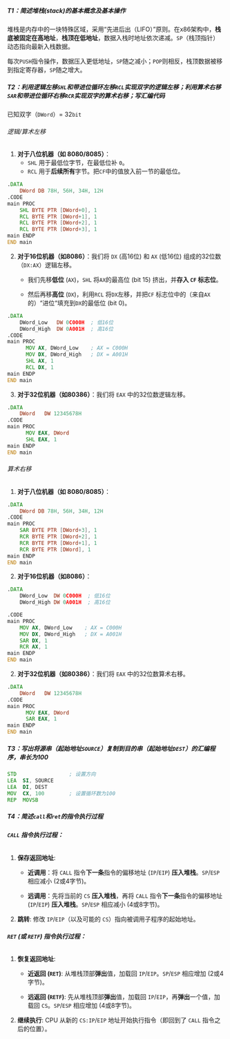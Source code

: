 ##### T1：简述堆栈(stack)的基本概念及基本操作

堆栈是内存中的一块特殊区域，采用“先进后出（LIFO）”原则。在x86架构中，**栈底被固定在高地址**，**栈顶在低地址**，数据入栈时地址依次递减。`SP`（栈顶指针）动态指向最新入栈数据。

每次`PUSH`指令操作，数据压入更低地址，`SP`随之减小；`POP`则相反，栈顶数据被移到指定寄存器，`SP`随之增大。

##### T2：利用逻辑左移`SHL`和带进位循环左移`RCL`实现双字的逻辑左移；利用算术右移`SAR`和带进位循环右移`RCR`实现双字的算术右移；写汇编代码

已知双字（`DWord`）= ​32`bit`

###### 逻辑/算术左移

1. **对于八位机器（如 8080/8085）**：
	- `SHL` 用于最低位字节，在最低位补 `0`。
	- `RCL` 用于**后续所有**字节。把`CF`中的值放入前一节的最低位。

```asm
.DATA
    DWord DB 78H, 56H, 34H, 12H
.CODE
main PROC
    SHL BYTE PTR [DWord+0], 1   
    RCL BYTE PTR [DWord+1], 1
    RCL BYTE PTR [DWord+2], 1
    RCL BYTE PTR [DWord+3], 1
main ENDP
END main
```

2. **对于16位机器（如8086）**：我们将 `DX` (高16位) 和 `AX` (低16位) 组成的32位数（`DX:AX`）逻辑左移。
	
	- 我们先移**低位** (`AX`)，`SHL` 将`AX`的最高位 (bit 15) 挤出，并**存入 `CF` 标志位**。
	
	- 然后再移**高位** (`DX`)，利用`RCL` 将`DX`左移，并把`CF` 标志位中的（来自`AX`的）“进位“填充到`DX`的最低位 (bit 0)。

```asm
.DATA
    DWord_Low   DW 0C000H  ; 低16位
    DWord_High  DW 0A001H  ; 高16位
.CODE
main PROC
	  MOV AX, DWord_Low    ; AX = C000H
	  MOV DX, DWord_High   ; DX = A001H
	  SHL AX, 1            
	  RCL DX, 1            
main ENDP
END main
```

3. **对于32位机器（如80386）**：我们将 `EAX` 中的32位数逻辑左移。

```asm
.DATA
    DWord   DW 12345678H
.CODE
main PROC
	  MOV EAX, DWord
	  SHL EAX, 1                      
main ENDP
END main
```

###### 算术右移

1. **对于八位机器（如 8080/8085）**：
```asm
.DATA
    DWord DB 78H, 56H, 34H, 12H
.CODE
main PROC
    SAR BYTE PTR [DWord+3], 1
    RCR BYTE PTR [DWord+2], 1
    RCR BYTE PTR [DWord+1], 1
    RCR BYTE PTR [DWord], 1
main ENDP
END main
```

2. **对于16位机器（如8086）**：
```asm
.DATA
    DWord_Low  DW 0C000H  ; 低16位
    DWord_High DW 0A001H  ; 高16位

.CODE
main PROC
	MOV AX, DWord_Low    ; AX = C000H
	MOV DX, DWord_High   ; DX = A001H
    SAR DX, 1
    RCR AX, 1
main ENDP
END main
```
2. **对于32位机器（如80386）**：我们将 `EAX` 中的32位数算术右移。
```asm
.DATA
    DWord   DW 12345678H
.CODE
main PROC
	  MOV EAX, DWord
	  SAR EAX, 1                      
main ENDP
END main
```

##### T3：写出将源串（起始地址`SOURCE`）复制到目的串（起始地址`DEST`）的汇编程序，串长为100

```asm
STD                 ; 设置方向
LEA  SI, SOURCE     
LEA  DI, DEST       
MOV  CX, 100        ; 设置循环数为100
REP  MOVSB          
```
##### T4：简述`call`和`ret`的指令执行过程

###### **`CALL` 指令执行过程：**

1. **保存返回地址**:
    
    - **近调用**：将 `CALL` 指令**下一条**指令的偏移地址 (`IP`/`EIP`) **压入堆栈**。`SP`/`ESP` 相应减小 (2或4字节)。
        
    - **远调用**：先将当前的 `CS` **压入堆栈**，再将 `CALL` 指令**下一条**指令的偏移地址 (`IP`/`EIP`) **压入堆栈**。`SP`/`ESP` 相应减小 (4或8字节)。
        
2. **跳转**: 修改 `IP`/`EIP`（以及可能的 `CS`）指向被调用子程序的起始地址。
    

###### **`RET` (或 `RETF`) 指令执行过程：**

1. **恢复返回地址**:
    
    - **近返回 (`RET`)**: 从堆栈顶部**弹出**值，加载回 `IP`/`EIP`。`SP`/`ESP` 相应增加 (2或4字节)。
        
    - **远返回 (`RETF`)**: 先从堆栈顶部**弹出**值，加载回 `IP`/`EIP`，再**弹出**一个值，加载回 `CS`。`SP`/`ESP` 相应增加 (4或8字节)。
        
2. **继续执行**: CPU 从新的 `CS:IP`/`EIP` 地址开始执行指令（即回到了 `CALL` 指令之后的位置）。